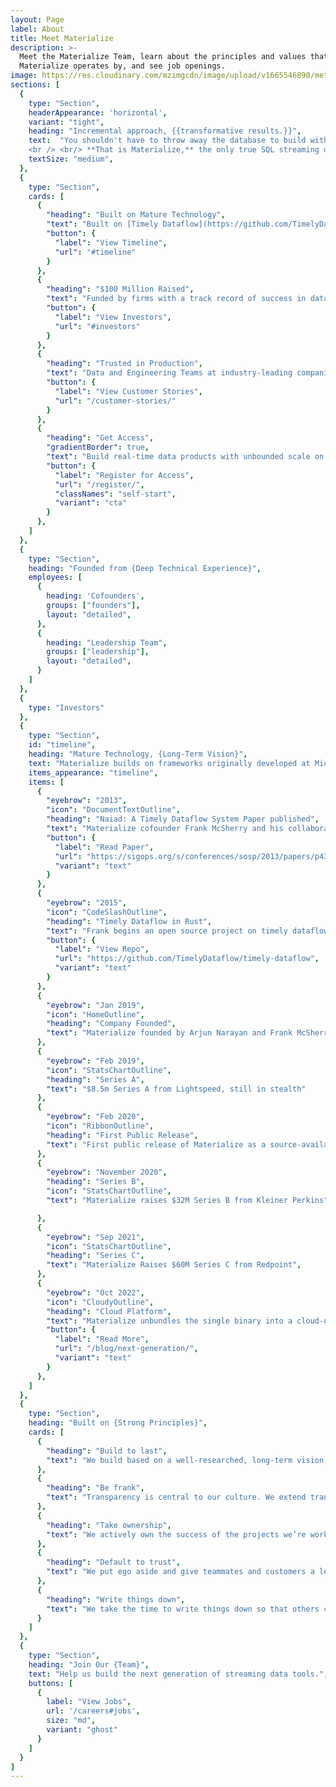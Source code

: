 ```yaml
---
layout: Page
label: About
title: Meet Materialize
description: >-
  Meet the Materialize Team, learn about the principles and values that
  Materialize operates by, and see job openings.
image: https://res.cloudinary.com/mzimgcdn/image/upload/v1665546890/meta-about.webp
sections: [
  {
    type: "Section",
    headerAppearance: 'horizontal',
    variant: "tight",
    heading: "Incremental approach, {{transformative results.}}",
    text:  "You shouldn't have to throw away the database to build with fast-changing data. Keep the familiar SQL, keep the proven architecture of cloud warehouses, but swap the decades-old batch computation model for an **efficient incremental engine** to get complex queries that are always up-to-date.
    <br /> <br/> **That is Materialize,** the only true SQL streaming database built from the ground up to meet the needs of modern data products: Fresh, Correct, Scalable — all in a familiar SQL UI.",
    textSize: "medium",
  },
  {
    type: "Section",
    cards: [
      {
        "heading": "Built on Mature Technology",
        "text": "Built on [Timely Dataflow](https://github.com/TimelyDataflow/timely-dataflow) and [Differential Dataflow](https://github.com/TimelyDataflow/differential-dataflow), open source frameworks created by cofounder Frank McSherry at Microsoft Research.",
        "button": {
          "label": "View Timeline",
          "url": "#timeline"
        }
      },
      {
        "heading": "$100 Million Raised",
        "text": "Funded by firms with a track record of success in databases.",
        "button": {
          "label": "View Investors",
          "url": "#investors"
        }
      },
      {
        "heading": "Trusted in Production",
        "text": "Data and Engineering Teams at industry-leading companies run production workloads at scale in Materialize.",
        "button": {
          "label": "View Customer Stories",
          "url": "/customer-stories/"
        }
      },
      {
        "heading": "Get Access",
        "gradientBorder": true,
        "text": "Build real-time data products with unbounded scale on Materialize.",
        "button": {
          "label": "Register for Access",
          "url": "/register/",
          "classNames": "self-start",
          "variant": "cta"
        }
      },
    ]
  },
  {
    type: "Section",
    heading: "Founded from {Deep Technical Experience}",
    employees: [
      {
        heading: 'Cofounders',
        groups: ["founders"],
        layout: "detailed",
      },
      {
        heading: "Leadership Team",
        groups: ["leadership"],
        layout: "detailed",
      }
    ]
  },
  {
    type: "Investors"
  },
  {
    type: "Section",
    id: "timeline",
    heading: "Mature Technology, {Long-Term Vision}",
    text: "Materialize builds on frameworks originally developed at Microsoft Research.",
    items_appearance: "timeline",
    items: [
      {
        "eyebrow": "2013",
        "icon": "DocumentTextOutline",
        "heading": "Naiad: A Timely Dataflow System Paper published",
        "text": "Materialize cofounder Frank McSherry and his collaborators first share their work on Timely Dataflow, in a paper while working at Microsoft Research.",
        "button": {
          "label": "Read Paper",
          "url": "https://sigops.org/s/conferences/sosp/2013/papers/p439-murray.pdf",
          "variant": "text"
        }
      },
      {
        "eyebrow": "2015",
        "icon": "CodeSlashOutline",
        "heading": "Timely Dataflow in Rust",
        "text": "Frank begins an open source project on timely dataflow written in Rust, the foundational building block on which Materialize is built.",
        "button": {
          "label": "View Repo",
          "url": "https://github.com/TimelyDataflow/timely-dataflow",
          "variant": "text"
        }
      },
      {
        "eyebrow": "Jan 2019",
        "icon": "HomeOutline",
        "heading": "Company Founded",
        "text": "Materialize founded by Arjun Narayan and Frank McSherry."
      },
      {
        "eyebrow": "Feb 2019",
        "icon": "StatsChartOutline",
        "heading": "Series A",
        "text": "$8.5m Series A from Lightspeed, still in stealth"
      },
      {
        "eyebrow": "Feb 2020",
        "icon": "RibbonOutline",
        "heading": "First Public Release",
        "text": "First public release of Materialize as a source-available single binary, built in Rust."
      },
      {
        "eyebrow": "November 2020",
        "heading": "Series B",
        "icon": "StatsChartOutline",
        "text": "Materialize raises $32M Series B from Kleiner Perkins",

      },
      {
        "eyebrow": "Sep 2021",
        "icon": "StatsChartOutline",
        "heading": "Series C",
        "text": "Materialize Raises $60M Series C from Redpoint",
      },
      {
        "eyebrow": "Oct 2022",
        "icon": "CloudyOutline",
        "heading": "Cloud Platform",
        "text": "Materialize unbundles the single binary into a cloud-native distributed system to unlock the next phase of scale.",
        "button": {
          "label": "Read More",
          "url": "/blog/next-generation/",
          "variant": "text"
        }
      },
    ]
  },
  {
    type: "Section",
    heading: "Built on {Strong Principles}",
    cards: [
      {
        "heading": "Build to last",
        "text": "We build based on a well-researched, long-term vision, and we take the time to build it well."
      },
      {
        "heading": "Be frank",
        "text": "Transparency is central to our culture. We extend transparency to our customers: we show them our code, and give them realistic expectations about what is possible."
      },
      {
        "heading": "Take ownership",
        "text": "We actively own the success of the projects we’re working on and the teams we’re working with."
      },
      {
        "heading": "Default to trust",
        "text": "We put ego aside and give teammates and customers a level of trust that empowers them to take action."
      },
      {
        "heading": "Write things down",
        "text": "We take the time to write things down so that others can understand what we've done and how."
      }
    ]
  },
  {
    type: "Section",
    heading: "Join Our {Team}",
    text: "Help us build the next generation of streaming data tools.",
    buttons: [
      {
        label: "View Jobs",
        url: '/careers#jobs',
        size: "md",
        variant: "ghost"
      }
    ]
  }
]
---
```


